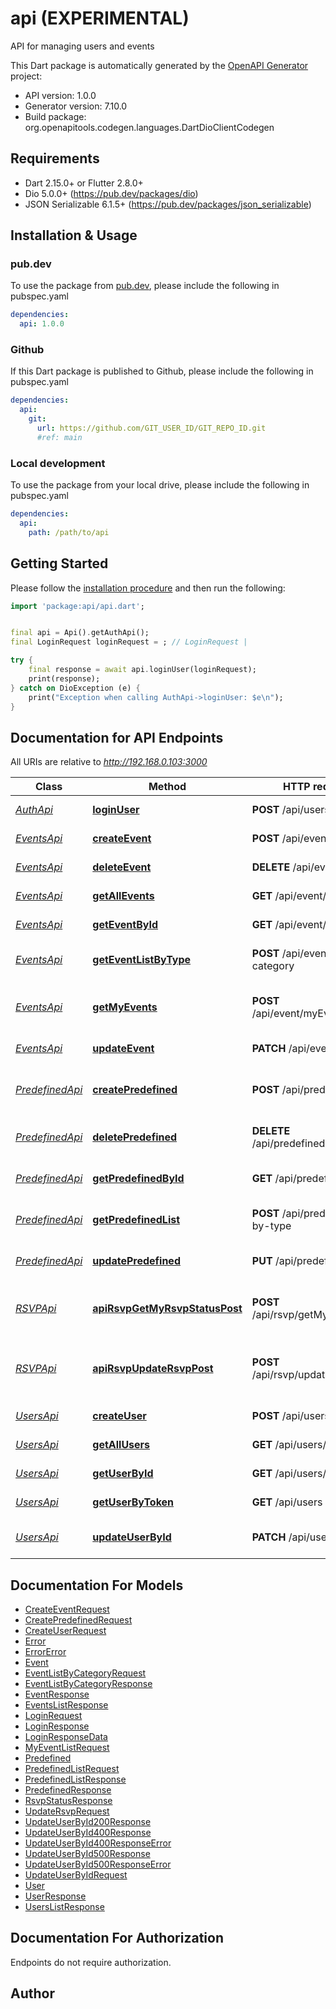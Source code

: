 # api (EXPERIMENTAL)
API for managing users and events

This Dart package is automatically generated by the [OpenAPI Generator](https://openapi-generator.tech) project:

- API version: 1.0.0
- Generator version: 7.10.0
- Build package: org.openapitools.codegen.languages.DartDioClientCodegen

## Requirements

* Dart 2.15.0+ or Flutter 2.8.0+
* Dio 5.0.0+ (https://pub.dev/packages/dio)
* JSON Serializable 6.1.5+ (https://pub.dev/packages/json_serializable)

## Installation & Usage

### pub.dev
To use the package from [pub.dev](https://pub.dev), please include the following in pubspec.yaml
```yaml
dependencies:
  api: 1.0.0
```

### Github
If this Dart package is published to Github, please include the following in pubspec.yaml
```yaml
dependencies:
  api:
    git:
      url: https://github.com/GIT_USER_ID/GIT_REPO_ID.git
      #ref: main
```

### Local development
To use the package from your local drive, please include the following in pubspec.yaml
```yaml
dependencies:
  api:
    path: /path/to/api
```

## Getting Started

Please follow the [installation procedure](#installation--usage) and then run the following:

```dart
import 'package:api/api.dart';


final api = Api().getAuthApi();
final LoginRequest loginRequest = ; // LoginRequest | 

try {
    final response = await api.loginUser(loginRequest);
    print(response);
} catch on DioException (e) {
    print("Exception when calling AuthApi->loginUser: $e\n");
}

```

## Documentation for API Endpoints

All URIs are relative to *http://192.168.0.103:3000*

Class | Method | HTTP request | Description
------------ | ------------- | ------------- | -------------
[*AuthApi*](doc/AuthApi.md) | [**loginUser**](doc/AuthApi.md#loginuser) | **POST** /api/users/login | Login a user
[*EventsApi*](doc/EventsApi.md) | [**createEvent**](doc/EventsApi.md#createevent) | **POST** /api/event/save | Create a new event
[*EventsApi*](doc/EventsApi.md) | [**deleteEvent**](doc/EventsApi.md#deleteevent) | **DELETE** /api/event/{id} | Delete event by ID
[*EventsApi*](doc/EventsApi.md) | [**getAllEvents**](doc/EventsApi.md#getallevents) | **GET** /api/event/list | Get all events
[*EventsApi*](doc/EventsApi.md) | [**getEventById**](doc/EventsApi.md#geteventbyid) | **GET** /api/event/{id} | Get event by ID
[*EventsApi*](doc/EventsApi.md) | [**getEventListByType**](doc/EventsApi.md#geteventlistbytype) | **POST** /api/event/list-by-category | Get list of event by category
[*EventsApi*](doc/EventsApi.md) | [**getMyEvents**](doc/EventsApi.md#getmyevents) | **POST** /api/event/myEvent/list | Get a list of events a user has RSVPed to
[*EventsApi*](doc/EventsApi.md) | [**updateEvent**](doc/EventsApi.md#updateevent) | **PATCH** /api/event/{id} | Update event by ID
[*PredefinedApi*](doc/PredefinedApi.md) | [**createPredefined**](doc/PredefinedApi.md#createpredefined) | **POST** /api/predefined/save | Create a new predefined entity
[*PredefinedApi*](doc/PredefinedApi.md) | [**deletePredefined**](doc/PredefinedApi.md#deletepredefined) | **DELETE** /api/predefined/{id} | Delete predefined entity by ID
[*PredefinedApi*](doc/PredefinedApi.md) | [**getPredefinedById**](doc/PredefinedApi.md#getpredefinedbyid) | **GET** /api/predefined/{id} | Get predefined entity by ID
[*PredefinedApi*](doc/PredefinedApi.md) | [**getPredefinedList**](doc/PredefinedApi.md#getpredefinedlist) | **POST** /api/predefined/list-by-type | Get list of predefined entities
[*PredefinedApi*](doc/PredefinedApi.md) | [**updatePredefined**](doc/PredefinedApi.md#updatepredefined) | **PUT** /api/predefined/{id} | Update predefined entity by ID
[*RSVPApi*](doc/RSVPApi.md) | [**apiRsvpGetMyRsvpStatusPost**](doc/RSVPApi.md#apirsvpgetmyrsvpstatuspost) | **POST** /api/rsvp/getMyRsvpStatus | Get RSVP status for a user and event
[*RSVPApi*](doc/RSVPApi.md) | [**apiRsvpUpdateRsvpPost**](doc/RSVPApi.md#apirsvpupdatersvppost) | **POST** /api/rsvp/updateRsvp | Update the RSVP status for a user and event
[*UsersApi*](doc/UsersApi.md) | [**createUser**](doc/UsersApi.md#createuser) | **POST** /api/users/save | Create a new user
[*UsersApi*](doc/UsersApi.md) | [**getAllUsers**](doc/UsersApi.md#getallusers) | **GET** /api/users/list | Get all users
[*UsersApi*](doc/UsersApi.md) | [**getUserById**](doc/UsersApi.md#getuserbyid) | **GET** /api/users/{id} | Get user by ID
[*UsersApi*](doc/UsersApi.md) | [**getUserByToken**](doc/UsersApi.md#getuserbytoken) | **GET** /api/users | Get user by token
[*UsersApi*](doc/UsersApi.md) | [**updateUserById**](doc/UsersApi.md#updateuserbyid) | **PATCH** /api/users/{id} | Update user information


## Documentation For Models

 - [CreateEventRequest](doc/CreateEventRequest.md)
 - [CreatePredefinedRequest](doc/CreatePredefinedRequest.md)
 - [CreateUserRequest](doc/CreateUserRequest.md)
 - [Error](doc/Error.md)
 - [ErrorError](doc/ErrorError.md)
 - [Event](doc/Event.md)
 - [EventListByCategoryRequest](doc/EventListByCategoryRequest.md)
 - [EventListByCategoryResponse](doc/EventListByCategoryResponse.md)
 - [EventResponse](doc/EventResponse.md)
 - [EventsListResponse](doc/EventsListResponse.md)
 - [LoginRequest](doc/LoginRequest.md)
 - [LoginResponse](doc/LoginResponse.md)
 - [LoginResponseData](doc/LoginResponseData.md)
 - [MyEventListRequest](doc/MyEventListRequest.md)
 - [Predefined](doc/Predefined.md)
 - [PredefinedListRequest](doc/PredefinedListRequest.md)
 - [PredefinedListResponse](doc/PredefinedListResponse.md)
 - [PredefinedResponse](doc/PredefinedResponse.md)
 - [RsvpStatusResponse](doc/RsvpStatusResponse.md)
 - [UpdateRsvpRequest](doc/UpdateRsvpRequest.md)
 - [UpdateUserById200Response](doc/UpdateUserById200Response.md)
 - [UpdateUserById400Response](doc/UpdateUserById400Response.md)
 - [UpdateUserById400ResponseError](doc/UpdateUserById400ResponseError.md)
 - [UpdateUserById500Response](doc/UpdateUserById500Response.md)
 - [UpdateUserById500ResponseError](doc/UpdateUserById500ResponseError.md)
 - [UpdateUserByIdRequest](doc/UpdateUserByIdRequest.md)
 - [User](doc/User.md)
 - [UserResponse](doc/UserResponse.md)
 - [UsersListResponse](doc/UsersListResponse.md)


## Documentation For Authorization

Endpoints do not require authorization.


## Author



